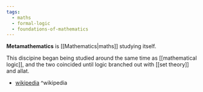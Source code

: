 ```yaml
---
tags:
  - maths
  - formal-logic
  - foundations-of-mathematics
---
```

**Metamathematics** is [[Mathematics|maths]] studying itself.

This discipine began being studied around the same time as [[mathematical logic]], and the two coincided until logic branched out with [[set theory]] and allat.

- [wikipedia](https://en.wikipedia.org/wiki/Metamathematics) ^wikipedia